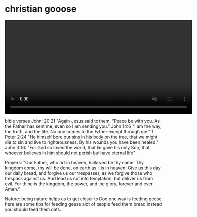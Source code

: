 # christian gooose


<video width="600" autoplay loop muted playsinline>
  <source src="assets/goosehonk.mp4" type="video/mp4">
  Your browser does not support the video tag.
</video>


bible verses John: 20 21 "Again Jesus said to them, “Peace be with you. As the Father has sent me, even so I am sending you.” John 14:6 "I am the way, the truth, and the life. No one comes to the Father except through me." 1 Peter 2:24 "He himself bore our sins in his body on the tree, that we might die to sin and live to righteousness. By his wounds you have been healed." John 3:16: "For God so loved the world, that he gave his only Son, that whoever believes in him should not perish but have eternal life" 

Prayers: "Our Father, who art in heaven, hallowed be thy name. Thy kingdom come, thy will be done, on earth as it is in heaven. Give us this day our daily bread, and forgive us our trespasses, as we forgive those who trespass against us. And lead us not into temptation, but deliver us from evil. For thine is the kingdom, the power, and the glory, forever and ever. Amen." 

Nature: being nature helps us to get closer to God one way is feeding geese here are some tips for feeding geese alot of people feed them bread instead you should feed them oats.
